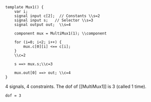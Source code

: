 ```
template Mux1() {
    var i;
    signal input c[2];  // Constants \\s=2
    signal input s;   // Selector \\s=3
    signal output out;  \\s=4

    component mux = MultiMux1(1); \\component

    for (i=0; i<2; i++) {
        mux.c[0][i] <== c[i]; 
    }
    \\c=2

    s ==> mux.s;\\c=3

    mux.out[0] ==> out; \\c=4
}
```
4 signals, 4 constraints. The dof of [[MultiMux1]] is 3 (called 1 time).

`dof = 3`